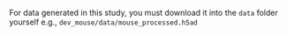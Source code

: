 For data generated in this study, you must download it into the `data` folder yourself e.g., `dev_mouse/data/mouse_processed.h5ad`
